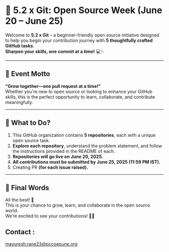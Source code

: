 # 🧩 5.2 x Git: Open Source Week (June 20 – June 25)

Welcome to **5.2 x Git** – a beginner-friendly open source initiative designed to help you begin your contribution journey with **5 thoughtfully crafted GitHub tasks**.  
**Sharpen your skills, one commit at a time!** 💻✨

---

## 🎯 Event Motto

**"Grow together—one pull request at a time!"**  
Whether you're new to open source or looking to enhance your GitHub skills, this is the perfect opportunity to learn, collaborate, and contribute meaningfully.

---

## 🚀 What to Do?

1. This GitHub organization contains **5 repositories**, each with a unique open source task.
2. **Explore each repository**, understand the problem statement, and follow the instructions provided in the README of each.
3. **Repositories will go live on June 20, 2025.**
4. **All contributions must be submitted by June 25, 2025 (11:59 PM IST).**
5. Creating PR **(for each issue raised).**

---

## 🏁 Final Words

All the best! 💯  
This is your chance to grow, learn, and collaborate in the open source world.  
We’re excited to see your contributions! 💪✨


## Contact : 
mayuresh.rane23@pccoepune.org
